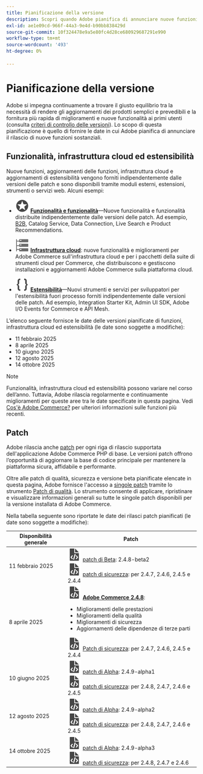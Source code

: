 ```yaml
---
title: Pianificazione della versione
description: Scopri quando Adobe pianifica di annunciare nuove funzioni e versioni di Adobe Commerce. Scopri le pianificazioni delle patch e i tempi di consegna delle funzionalità per una migliore pianificazione.
exl-id: ae1e09cd-966f-44a3-9e4d-b90bb838429d
source-git-commit: 10f324478e9a5e80fc4d28ce680929687291e990
workflow-type: tm+mt
source-wordcount: '493'
ht-degree: 0%

---
```



# Pianificazione della versione

Adobe si impegna continuamente a trovare il giusto equilibrio tra la necessità di rendere gli aggiornamenti dei prodotti semplici e prevedibili e la fornitura più rapida di miglioramenti e nuove funzionalità ai primi utenti (consulta [criteri di controllo delle versioni](versioning-policy.md)). Lo scopo di questa pianificazione è quello di fornire le date in cui Adobe pianifica di annunciare il rilascio di nuove funzioni sostanziali.

## Funzionalità, infrastruttura cloud ed estensibilità

Nuove funzioni, aggiornamenti delle funzioni, infrastruttura cloud e aggiornamenti di estensibilità vengono forniti indipendentemente dalle versioni delle patch e sono disponibili tramite moduli esterni, estensioni, strumenti o servizi web. Alcuni esempi:

- ![Icona funzionalità](../assets/icons/feature.svg) [**Funzionalità e funzionalità**](https://experienceleague.adobe.com/it/docs/commerce/user-guides/release-information/release-notes-all)—Nuove funzionalità e funzionalità distribuite indipendentemente dalle versioni delle patch. Ad esempio, [B2B](https://experienceleague.adobe.com/it/docs/commerce-admin/b2b/release-notes), Catalog Service, Data Connection, Live Search e Product Recommendations.

- ![Icona infrastruttura](../assets/icons/servers.svg) [**Infrastruttura cloud**](https://experienceleague.adobe.com/it/docs/commerce-on-cloud/user-guide/release-notes/cloud-tools-suite): nuove funzionalità e miglioramenti per Adobe Commerce sull&#39;infrastruttura cloud e per i pacchetti della suite di strumenti cloud per Commerce, che distribuiscono e gestiscono installazioni e aggiornamenti Adobe Commerce sulla piattaforma cloud.

- ![Icona Estensibilità](../assets/icons/brackets.svg) [**Estensibilità**](https://developer.adobe.com/commerce/extensibility/)—Nuovi strumenti e servizi per sviluppatori per l&#39;estensibilità fuori processo forniti indipendentemente dalle versioni delle patch. Ad esempio, Integration Starter Kit, Admin UI SDK, Adobe I/O Events for Commerce e API Mesh.

L’elenco seguente fornisce le date delle versioni pianificate di funzioni, infrastruttura cloud ed estensibilità (le date sono soggette a modifiche):

- 11 febbraio 2025
- 8 aprile 2025
- 10 giugno 2025
- 12 agosto 2025
- 14 ottobre 2025

>[!NOTE]
>
>Funzionalità, infrastruttura cloud ed estensibilità possono variare nel corso dell’anno. Tuttavia, Adobe rilascia regolarmente e continuamente miglioramenti per queste aree tra le date specificate in questa pagina. Vedi [Cos&#39;è Adobe Commerce?](https://business.adobe.com/products/magento/magento-commerce.html) per ulteriori informazioni sulle funzioni più recenti.

## Patch

Adobe rilascia anche [patch](versioning-policy.md#patch-release) per ogni riga di rilascio supportata dell&#39;applicazione Adobe Commerce PHP di base. Le versioni patch offrono l’opportunità di aggiornare la base di codice principale per mantenere la piattaforma sicura, affidabile e performante.

Oltre alle patch di qualità, sicurezza e versione beta pianificate elencate in questa pagina, Adobe fornisce l&#39;accesso a [singole patch](versioning-policy.md#individual-patch) tramite lo strumento [Patch di qualità](../tools/quality-patches-tool/usage.md). Lo strumento consente di applicare, ripristinare e visualizzare informazioni generali su tutte le singole patch disponibili per la versione installata di Adobe Commerce.

Nella tabella seguente sono riportate le date dei rilasci patch pianificati (le date sono soggette a modifiche):

<table>
<thead>
  <tr>
    <th>Disponibilità generale</th>
    <th>Patch</th>
  </tr>
</thead>
<tbody>
  <tr>
  <tr>
    <td>11 febbraio 2025</td>
    <td><img alt="Icona rilascio patch" src="../assets/icons/file-code.svg"></img> <a href="versioning-policy.md#beta-patch-release">patch di Beta</a>: 2.4.8-beta2<br><img alt="Icona rilascio patch" src="../assets/icons/file-code.svg"></img> <a href="release-notes/security/overview.md">patch di sicurezza</a>: per 2.4.7, 2.4.6, 2.4.5 e 2.4.4</td>
  </tr>
  <tr>
    <tr>
    <td>8 aprile 2025</td>
    <td><img alt="Icona rilascio patch" src="../assets/icons/file-code.svg"></img> <a href="release-notes/commerce/overview.md"><strong>Adobe Commerce 2.4.8</a></strong>:<ul><li>Miglioramenti delle prestazioni</li><li>Miglioramenti della qualità</li><li>Miglioramenti di sicurezza</li><li>Aggiornamenti delle dipendenze di terze parti</li></ul><img alt="Icona rilascio patch" src="../assets/icons/file-code.svg"></img> <a href="release-notes/security/overview.md">Patch di sicurezza</a>: per 2.4.7, 2.4.6, 2.4.5 e 2.4.4</td>
  </tr>
  <tr>
    <td>10 giugno 2025</td>
    <td><img alt="Icona rilascio patch" src="../assets/icons/file-code.svg"></img> <a href="versioning-policy.md#alpha-patch-release">patch di Alpha</a>: 2.4.9-alpha1<br><img alt="Icona rilascio patch" src="../assets/icons/file-code.svg"></img> <a href="release-notes/security/overview.md">patch di sicurezza</a>: per 2.4.8, 2.4.7, 2.4.6 e 2.4.5</td>
  </tr>
  <tr>
    <td>12 agosto 2025</td>
    <td><img alt="Icona rilascio patch" src="../assets/icons/file-code.svg"></img> <a href="versioning-policy.md#alpha-patch-release">patch di Alpha</a>: 2.4.9-alpha2<br><img alt="Icona rilascio patch" src="../assets/icons/file-code.svg"></img> <a href="release-notes/security/overview.md">patch di sicurezza</a>: per 2.4.8, 2.4.7, 2.4.6 e 2.4.5</td>
  </tr>
  <tr>
    <td>14 ottobre 2025</td>
    <td><img alt="Icona rilascio patch" src="../assets/icons/file-code.svg"></img> <a href="versioning-policy.md#alpha-patch-release">patch di Alpha</a>: 2.4.9-alpha3<br><img alt="Icona rilascio patch" src="../assets/icons/file-code.svg"></img> <a href="release-notes/security/overview.md">patch di sicurezza</a>: per 2.4.8, 2.4.7 e 2.4.6</td>
  </tr>
</tbody>
</table>
